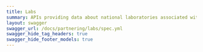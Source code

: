 ```yaml
---
title: Labs
summary: APIs providing data about national laboratories associated with the Department of Energy's (DOE) Lab Partnering Service (LPS).
layout: swagger
swagger_url: /docs/partnering/labs/spec.yml
swagger_hide_tag_headers: true
swagger_hide_footer_models: true
---
```


